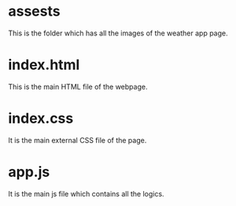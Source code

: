 # assests
This is the folder which has all the images of the weather app page.

# index.html
This is the main HTML file of the webpage.

# index.css
It is the main external CSS file of the page.

# app.js
It is the main js file which contains all the logics.